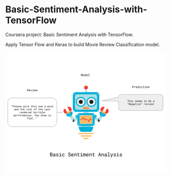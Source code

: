 # Basic-Sentiment-Analysis-with-TensorFlow
Coursera project: Basic Sentiment Analysis with TensorFlow. 

Apply Tensor Flow and Keras to build Movie Review Classification model.


![Alt text](images/basic_sentiment_analysis.png?raw=true "Sentiment Analysis") 
